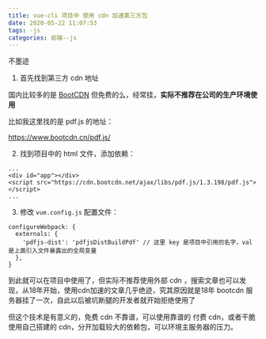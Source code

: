 ```yaml
---
title: vue-cli 项目中 使用 cdn 加速第三方包
date: 2020-05-22 11:07:53
tags: -js
categories: 前端--js
---
```


不墨迹
<!-- more -->

1. 首先找到第三方 cdn 地址

国内比较多的是 [BootCDN](https://www.bootcdn.cn/) 但免费的么，经常挂，**实际不推荐在公司的生产环境使用**

比如我这里找的是 pdf.js 的地址：

<https://www.bootcdn.cn/pdf.js/>

2. 找到项目中的 html 文件，添加依赖：

```
...
<div id="app"></div>
<script src="https://cdn.bootcdn.net/ajax/libs/pdf.js/1.3.198/pdf.js"></script>
...
```

3. 修改 `vue.config.js` 配置文件：

```
configureWebpack: {
  externals: {
    'pdfjs-dist': 'pdfjsDistBuildPdf' // 这里 key 是项目中引用的名字，val 是上面引入文件暴露出的全局变量
  },
}
```

到此就可以在项目中使用了，但实际不推荐使用外部 cdn ，搜索文章也可以发现，从18年开始，使用cdn加速的文章几乎绝迹，究其原因就是18年 bootcdn 服务器挂了一次，自此以后被坑断腿的开发者就开始拒绝使用了

但这个技术是有意义的，免费 cdn 不靠谱，可以使用靠谱的 付费 cdn，或者干脆使用自己搭建的 cdn，分开加载较大的依赖包，可以环境主服务器的压力。